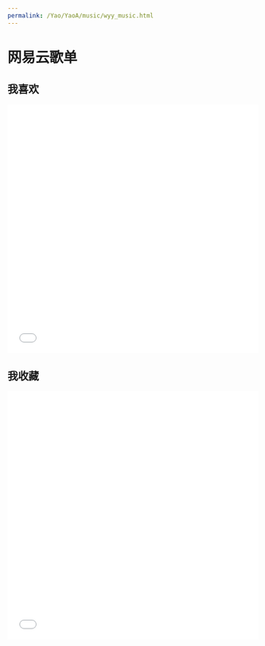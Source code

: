 ```yaml
---
permalink: /Yao/YaoA/music/wyy_music.html
---
```


# 网易云歌单

## 我喜欢

<iframe frameborder="no" border="0" marginwidth="0" marginheight="0" width=100% height=500 src="//music.163.com/outchain/player?type=0&id=639419756&auto=0&height=430"></iframe>

## 我收藏

<iframe frameborder="no" border="0" marginwidth="0" marginheight="0" width=100% height=500 src="//music.163.com/outchain/player?type=0&id=6781242751&auto=0&height=430"></iframe>
